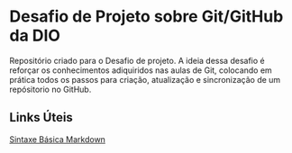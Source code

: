 # Desafio de Projeto sobre Git/GitHub da DIO
Repositório criado para o Desafio de projeto.
A ideia dessa desafio é reforçar os conhecimentos adiquiridos nas aulas de Git, colocando em prática todos os passos para criação, atualização e sincronização de um repósitorio no GitHub. 

## Links Úteis
[Sintaxe Básica Markdown](https://www.markdownguide.org/basic-syntax/)
